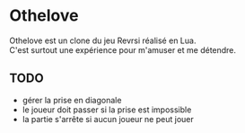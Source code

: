 # Othelove

Othelove est un clone du jeu Revrsi réalisé en Lua.  
C'est surtout une expérience pour m'amuser et me détendre.

## TODO

- gérer la prise en diagonale
- le joueur doit passer si la prise est impossible
- la partie s'arrête si aucun joueur ne peut jouer